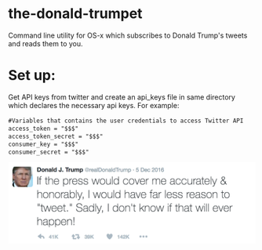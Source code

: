 # the-donald-trumpet
Command line utility for OS-x which subscribes to Donald Trump's tweets and reads them to you.

# Set up:
Get API keys from twitter and create an api_keys file in same directory which declares the necessary api keys.
For example:

~~~~
#Variables that contains the user credentials to access Twitter API
access_token = "$$$"
access_token_secret = "$$$"
consumer_key = "$$$"
consumer_secret = "$$$"
~~~~
![If the press would cover me accurately & honorably, I would have far less reason to "tweet." Sadly, I don't know if that will ever happen!](https://github.com/markmliu/the-donald-trumpet/blob/master/images/ex1.png "Tweet example")
